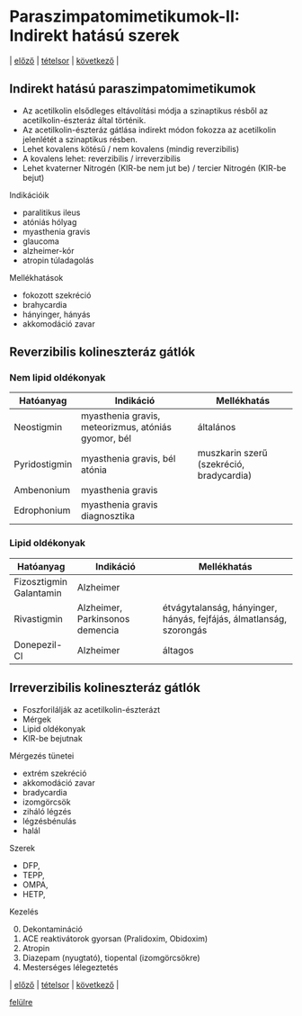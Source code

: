 # Paraszimpatomimetikumok-II: Indirekt hatású szerek

| [előző](2.%20Paraszimpatomimetikumok-I.%20Direkt%20hatású%20szerek.md) | [tételsor](0.%20Hattan%20ea%20kidolgozás%20-%20Németh%20Boldizsár.md) | [következő](4.%20Paraszimpatolitikumok%20farmakológiája.md) |

## Indirekt hatású paraszimpatomimetikumok

- Az acetilkolin elsődleges eltávolítási módja a szinaptikus résből az acetilkolin-észteráz által történik.
- Az acetilkolin-észteráz gátlása indirekt módon fokozza az acetilkolin jelenlétét a szinaptikus résben.
- Lehet kovalens kötésű / nem kovalens (mindig reverzibilis)
- A kovalens lehet: reverzibilis / irreverzibilis
- Lehet kvaterner Nitrogén (KIR-be nem jut be) / tercier Nitrogén (KIR-be bejut)

Indikációik

- paralitikus ileus
- atóniás hólyag
- myasthenia gravis
- glaucoma
- alzheimer-kór
- atropin túladagolás

Mellékhatások

- fokozott szekréció
- brahycardia
- hányinger, hányás
- akkomodáció zavar

## Reverzibilis kolineszteráz gátlók

### Nem lipid oldékonyak

| Hatóanyag | Indikáció | Mellékhatás |
| --- | --- | --- |
| Neostigmin | myasthenia gravis, meteorizmus, atóniás gyomor, bél | általános |
| Pyridostigmin | myasthenia gravis, bél atónia | muszkarin szerű (szekréció, bradycardia) |
| Ambenonium | myasthenia gravis | |
| Edrophonium | myasthenia gravis diagnosztika | |

### Lipid oldékonyak

| Hatóanyag | Indikáció | Mellékhatás |
| --- | --- | --- |
| Fizosztigmin<br>Galantamin | Alzheimer | |
| Rivastigmin | Alzheimer, Parkinsonos demencia | étvágytalanság, hányinger, hányás, fejfájás, álmatlanság, szorongás |
| Donepezil-Cl | Alzheimer | áltagos |

## Irreverzibilis kolineszteráz gátlók

- Foszforilálják az acetilkolin-észterázt
- Mérgek
- Lipid oldékonyak
- KIR-be bejutnak

Mérgezés tünetei

- extrém szekréció
- akkomodáció zavar
- bradycardia
- izomgörcsök
- ziháló légzés
- légzésbénulás
- halál

Szerek

- DFP,
- TEPP,
- OMPA,
- HETP,

Kezelés

0. Dekontamináció
1. ACE reaktivátorok gyorsan (Pralidoxim, Obidoxim)
2. Atropin
3. Diazepam (nyugtató), tiopental (izomgörcsökre)
4. Mesterséges lélegeztetés

| [előző](2.%20Paraszimpatomimetikumok-I.%20Direkt%20hatású%20szerek.md) | [tételsor](0.%20Hattan%20ea%20kidolgozás%20-%20Németh%20Boldizsár.md) | [következő](4.%20Paraszimpatolitikumok%20farmakológiája.md) |

[felülre](#paraszimpatomimetikumok-ii-indirekt-hatású-szerek)
